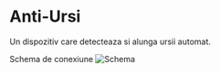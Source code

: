 # Anti-Ursi
Un dispozitiv care detecteaza si alunga ursii automat.

Schema de conexiune
![Schema](https://github.com/user-attachments/assets/7abc77bc-23ef-4abf-8e83-50fee2f219b6)
